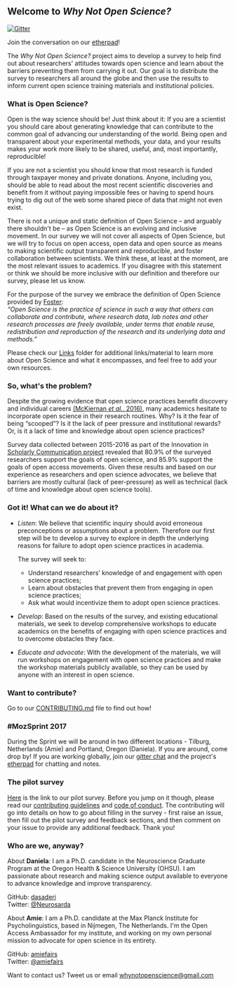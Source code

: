 ## Welcome to *Why Not Open Science?*

[![Gitter](https://badges.gitter.im/Join%20Chat.svg)](https://gitter.im/WhyNotOpenScience/Lobby?utm_source=share-link&utm_medium=link&utm_campaign=share-link) 

Join the conversation on our [etherpad](https://public.etherpad-mozilla.org/p/whynotopenscience)! 

The *Why Not Open Science?* project aims to develop a survey to help find out about researchers' attitudes towards open science and learn about the barriers preventing them from carrying it out. Our goal is to distribute the survey to researchers all around the globe and then use the results to inform current open science training materials and institutional policies.

### What is Open Science? 
Open is the way science should be! Just think about it: If you are a scientist you should care about generating knowledge that can contribute to the common goal of advancing our understanding of the world. Being open and transparent about your experimental methods, your data, and your results makes your work more likely to be shared, useful, and, most importantly, reproducible!

If you are not a scientist you should know that most research is funded through taxpayer money and private donations. Anyone, including you, should be able to read about the most recent scientific discoveries and benefit from it without paying impossible fees or having to spend hours trying to dig out of the web some shared piece of data that might not even exist. 

There is not a unique and static definition of Open Science – and arguably there shouldn't be – as Open Science is an evolving and inclusive movement. In our survey we will not cover all aspects of Open Science, but we will try to focus on open access, open data and open source as means to making scientific output transparent and reproducible, and foster collaboration between scientists. We think these, at least at the moment, are the most relevant issues to academics. If you disagree with this statement or think we should be more inclusive with our definition and therefore our survey, please let us know.

For the purpose of the survey we embrace the definition of Open Science provided by [Foster](https://www.fosteropenscience.eu/taxonomy/term/100):  
*“Open Science is the practice of science in such a way that others can collaborate and contribute, where research data, lab notes and other research processes are freely available, under terms that enable reuse, redistribution and reproduction of the research and its underlying data and methods.”*  

Please check our [Links](https://github.com/dasaderi/WhyNotOpenScience/tree/master/Links) folder for additional links/material to learn more about Open Science and what it encompasses, and feel free to add your own resources.

### So, what's the problem?

Despite the growing evidence that open science practices benefit discovery and individual careers [(McKiernan *et al.*, 2016)](https://elifesciences.org/content/5/e16800), many academics hesitate to incorporate open science in their research routines. Why? Is it the fear of being “scooped”? Is it the lack of peer pressure and institutional rewards? Or, is it a lack of time and knowledge about open science practices? 

Survey data collected between 2015-2016 as part of the Innovation in [Scholarly Communication project](https://101innovations.wordpress.com/) revealed that 80.9% of the surveyed researchers support the goals of open science, and 85.9% support the goals of open access movements. Given these results and based on our experience as researchers and open science advocates, we believe that barriers are mostly cultural (lack of peer-pressure) as well as technical (lack of time and knowledge about open science tools).

### Got it! What can we do about it?

* *Listen*: We believe that scientific inquiry should avoid erroneous preconceptions or assumptions about a problem. Therefore our first step will be to develop a survey to explore in depth the underlying reasons for failure to adopt open science practices in academia. 

     The survey will seek to:
     * Understand researchers’ knowledge of and engagement with open science practices; 
     * Learn about obstacles that prevent them from engaging in open science practices; 
     * Ask what would incentivize them to adopt open science practices.

* *Develop*: Based on the results of the survey, and existing educational materials, we seek to develop comprehensive workshops to educate academics on the benefits of engaging with open science practices and to overcome obstacles they face.

* *Educate and advocate*: With the development of the materials, we will run workshops on engagement with open science practices and make the workshop materials publicly available, so they can be used by anyone with an interest in open science.

### Want to contribute?

Go to our [CONTRIBUTING.md](https://github.com/dasaderi/WhyNotOpenScience/blob/master/CONTRIBUTING.md) file to find out how!

### #MozSprint 2017

During the Sprint we will be around in two different locations - Tilburg, Netherlands (Amie) and Portland, Oregon (Daniela). If you are around, come drop by! If you are working globally, join our [gitter chat](https://gitter.im/WhyNotOpenScience/Lobby?utm_source=share-link&utm_medium=link&utm_campaign=share-link) and the project's [etherpad](https://public.etherpad-mozilla.org/p/whynotopenscience) for chatting and notes.

### The pilot survey
[Here](https://goo.gl/forms/GHoujo8N45w112BG2) is the link to our pilot survey. Before you jump on it though, please read our [contributing guidelines](https://github.com/dasaderi/WhyNotOpenScience/blob/master/CONTRIBUTING.md) and [code of conduct](https://github.com/dasaderi/WhyNotOpenScience/blob/master/CODE_OF_CONDUCT.md). The contributing will go into details on how to go about filling in the survey - first raise an issue, then fill out the pilot survey and feedback sections, and then comment on your issue to provide any additional feedback. Thank you!

### Who are we, anyway?
About __Daniela__: I am a Ph.D. candidate in the Neuroscience Graduate Program at the Oregon Health & Science University (OHSU). I am passionate about research and making science output available to everyone to advance knowledge and improve transparency.  

GitHub: [dasaderi](https://github.com/dasaderi)  
Twitter: [@Neurosarda](https://twitter.com/Neurosarda)  

About __Amie__: I am a Ph.D. candidate at the Max Planck Institute for Psycholinguistics, based in Nijmegen, The Netherlands. I'm the Open Access Ambassador for my institute, and working on my own personal mission to advocate for open science in its entirety. 

GitHub: [amiefairs](https://github.com/amiefairs)  
Twitter: [@amiefairs](https://twitter.com/amiefairs)

Want to contact us? Tweet us or email whynotopenscience@gmail.com




